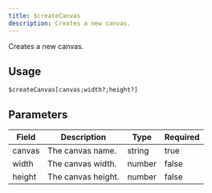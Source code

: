 ```yaml
---
title: $createCanvas
description: Creates a new canvas.
---
```


Creates a new canvas.

## Usage

```
$createCanvas[canvas;width?;height?]
```

## Parameters

| Field  | Description        | Type   | Required |
| ------ | ------------------ | ------ | -------- |
| canvas | The canvas name.   | string | true     |
| width  | The canvas width.  | number | false    |
| height | The canvas height. | number | false    |
